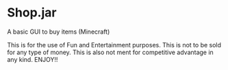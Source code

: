 # Shop.jar
A basic GUI to buy items (Minecraft)

This is for the use of Fun and Entertainment purposes.
This is not to be sold for any type of money.
This is also not ment for competitive advantage in any kind.
ENJOY!!
